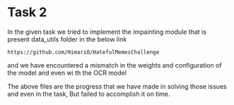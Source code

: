 # Task 2

In the given task we tried to implement the impainting module that is present data_utils folder in the below link

```notepad
https://github.com/HimariO/HatefulMemesChallenge
```

and we have encountered a mismatch in the weights and configuration of the model and even wi th the OCR model

The above files are the progress that we have made in solving those issues and even in the task, But failed to accomplish it on time.
